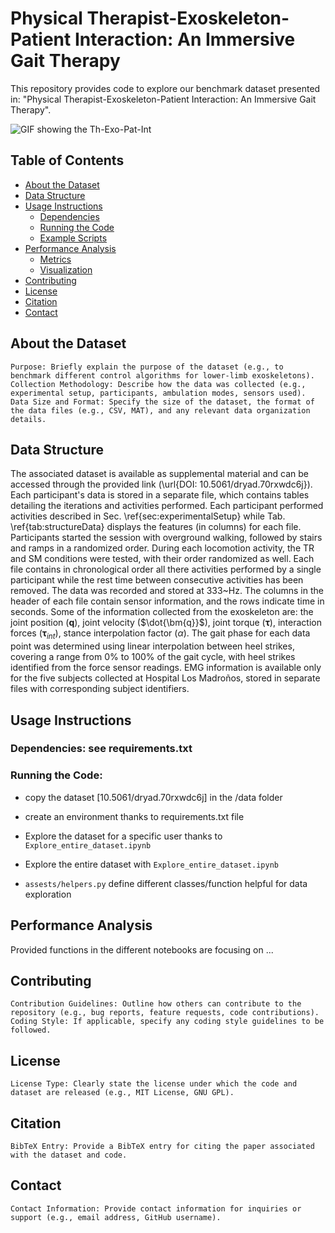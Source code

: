 # Physical Therapist-Exoskeleton-Patient Interaction: An Immersive Gait Therapy
This repository provides code to explore our benchmark dataset presented in: "Physical Therapist-Exoskeleton-Patient Interaction: An Immersive Gait Therapy". 

![GIF showing the Th-Exo-Pat-Int](assets/exo_locomotion.gif)


## Table of Contents

* [About the Dataset](#about-the-dataset)
* [Data Structure](#data-structure)
* [Usage Instructions](#usage-instructions)
    * [Dependencies](#dependencies)
    * [Running the Code](#running-the-code)
    * [Example Scripts](#example-scripts)
* [Performance Analysis](#performance-analysis)
    * [Metrics](#metrics)
    * [Visualization](#visualization)
* [Contributing](#contributing)
* [License](#license)
* [Citation](#citation)
* [Contact](#contact)

## About the Dataset

    Purpose: Briefly explain the purpose of the dataset (e.g., to benchmark different control algorithms for lower-limb exoskeletons).
    Collection Methodology: Describe how the data was collected (e.g., experimental setup, participants, ambulation modes, sensors used).
    Data Size and Format: Specify the size of the dataset, the format of the data files (e.g., CSV, MAT), and any relevant data organization details.

## Data Structure
The associated dataset is available as supplemental material and can be accessed through the provided link (\url{DOI: 10.5061/dryad.70rxwdc6j}). Each participant's data is stored in a separate file, which contains tables detailing the iterations and activities performed.
Each participant performed activities described in Sec. \ref{sec:experimentalSetup} while Tab. \ref{tab:structureData} displays the features (in columns) for each file. 
Participants started the session with overground walking, followed by stairs and ramps in a randomized order. During each locomotion activity, the TR and SM conditions were tested, with their order randomized as well. Each file contains in chronological order all there activities performed by a single participant while the rest time between consecutive activities has been removed. The data was recorded and stored at 333~Hz. The columns in the header of each file contain sensor information, and the rows indicate time in seconds. Some of the information collected from the exoskeleton are: the joint position ($\bm{q}$), joint velocity ($\dot{\bm{q}}$), joint torque ($\bm{\tau}$), interaction forces ($\bm{\tau}_{int}$), stance interpolation factor ($\alpha$). The gait phase for each data point was determined using linear interpolation between heel strikes, covering a range from 0\% to 100\% of the gait cycle, with heel strikes identified from the force sensor readings. EMG information is available only for the five subjects collected at Hospital Los Madroños, stored in separate files with corresponding subject identifiers. 

## Usage Instructions

### Dependencies: see requirements.txt 
### Running the Code: 
- copy the dataset [10.5061/dryad.70rxwdc6j] in the /data folder
- create an environment thanks to requirements.txt file
- Explore the dataset for a specific user thanks to `Explore_entire_dataset.ipynb`
- Explore the entire dataset with `Explore_entire_dataset.ipynb`

- `assests/helpers.py` define different classes/function helpful for data exploration
## Performance Analysis

Provided functions in the different notebooks are focusing on ...

## Contributing

    Contribution Guidelines: Outline how others can contribute to the repository (e.g., bug reports, feature requests, code contributions).
    Coding Style: If applicable, specify any coding style guidelines to be followed.

## License

    License Type: Clearly state the license under which the code and dataset are released (e.g., MIT License, GNU GPL).

## Citation


    BibTeX Entry: Provide a BibTeX entry for citing the paper associated with the dataset and code.

## Contact

    Contact Information: Provide contact information for inquiries or support (e.g., email address, GitHub username).
